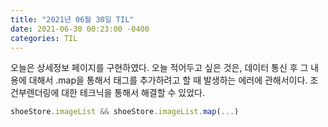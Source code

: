 ```yaml
---
title: "2021년 06월 30일 TIL"
date: 2021-06-30 00:23:00 -0400
categories: TIL
---
```


오늘은 상세정보 페이지를 구현하였다.
오늘 적어두고 싶은 것은, 데이터 통신 후 그 내용에 대해서 .map을 통해서 태그를 추가하려고 할 때 발생하는 에러에 관해서이다.
조건부렌더링에 대한 테크닉을 통해서 해결할 수 있었다.
```javascript
shoeStore.imageList && shoeStore.imageList.map(...) 
```
